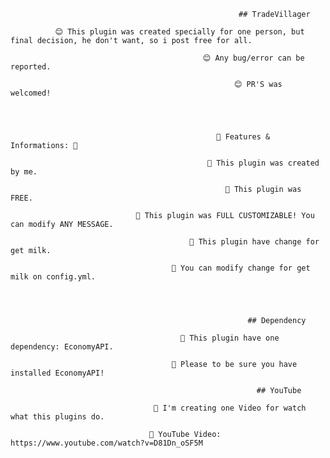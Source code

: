                                                        ## TradeVillager

              😊 This plugin was created specially for one person, but final decision, he don't want, so i post free for all.

                                               😊 Any bug/error can be reported. 

                                                      😊 PR'S was welcomed!


 
 
                                                  🌟 Features & Informations: 🌟

                                                🧦 This plugin was created by me.

                                                    🧦 This plugin was FREE.

                                🧦 This plugin was FULL CUSTOMIZABLE! You can modify ANY MESSAGE.

                                            🧦 This plugin have change for get milk.

                                        🧦 You can modify change for get milk on config.yml.




                                                         ## Dependency

                                          🎉 This plugin have one dependency: EconomyAPI.

                                        🎉 Please to be sure you have installed EconomyAPI!

                                                           ## YouTube

                                    🎉 I'm creating one Video for watch what this plugins do.

                                   🎉 YouTube Video: https://www.youtube.com/watch?v=D81Dn_oSF5M
